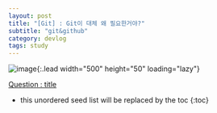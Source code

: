 ```yaml
---
layout: post
title: "[Git] : Git이 대체 왜 필요한거야?"
subtitle: "git&github"
category: devlog
tags: study
---
```


![image](https://git-scm.com/images/logo@2x.png){:.lead width="500" height="50" loading="lazy"}

[Question : title](https://www.acmicpc.net/problem/8958)

<!--more-->

* this unordered seed list will be replaced by the toc
{:toc}


